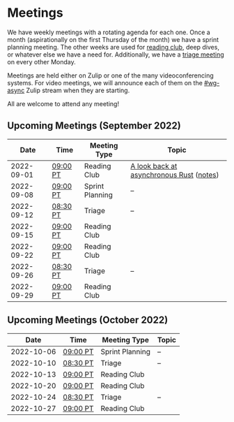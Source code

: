 # Meetings

We have weekly meetings with a rotating agenda for each one.
Once a month (aspirationally on the first Thursday of the month) we have a sprint planning meeting.
The other weeks are used for [reading club], deep dives, or whatever else we have a need for.
Additionally, we have a [triage meeting] on every other Monday.

Meetings are held either on Zulip or one of the many videoconferencing systems.
For video meetings, we will announce each of them on the [#wg-async] Zulip stream when they are starting.

All are welcome to attend any meeting!

## Upcoming Meetings (September 2022)

| Date       | Time       | Meeting Type    | Topic |
|------------|------------|-----------------|-------|
| 2022-09-01 | [09:00 PT] | Reading Club    | [A look back at asynchronous Rust](https://tomaka.medium.com/a-look-back-at-asynchronous-rust-d54d63934a1c) ([notes](https://hackmd.io/RRVC9tDVQZSKgs9JNbo5LQ))
| 2022-09-08 | [09:00 PT] | Sprint Planning | –
| 2022-09-12 | [08:30 PT] | Triage          | –
| 2022-09-15 | [09:00 PT] | Reading Club    |
| 2022-09-22 | [09:00 PT] | Reading Club    |
| 2022-09-26 | [08:30 PT] | Triage          | –
| 2022-09-29 | [09:00 PT] | Reading Club    |

## Upcoming Meetings (October 2022)

| Date       | Time       | Meeting Type    | Topic |
|------------|------------|-----------------|-------|
| 2022-10-06 | [09:00 PT] | Sprint Planning | –
| 2022-10-10 | [08:30 PT] | Triage          | –
| 2022-10-13 | [09:00 PT] | Reading Club    |
| 2022-10-20 | [09:00 PT] | Reading Club    |
| 2022-10-24 | [08:30 PT] | Triage          | –
| 2022-10-27 | [09:00 PT] | Reading Club    |

[reading club]: https://hackmd.io/6kSbmyggT6eAy5uvdB6srA?both
[triage meeting]: ./triage.md
[08:30 PT]: https://dateful.com/time-zone-converter?t=830am&tz2=PST-PDT-Pacific-Time
[09:00 PT]: https://dateful.com/time-zone-converter?t=9am&tz2=PST-PDT-Pacific-Time
[#wg-async]: https://rust-lang.zulipchat.com/#narrow/stream/187312-wg-async
